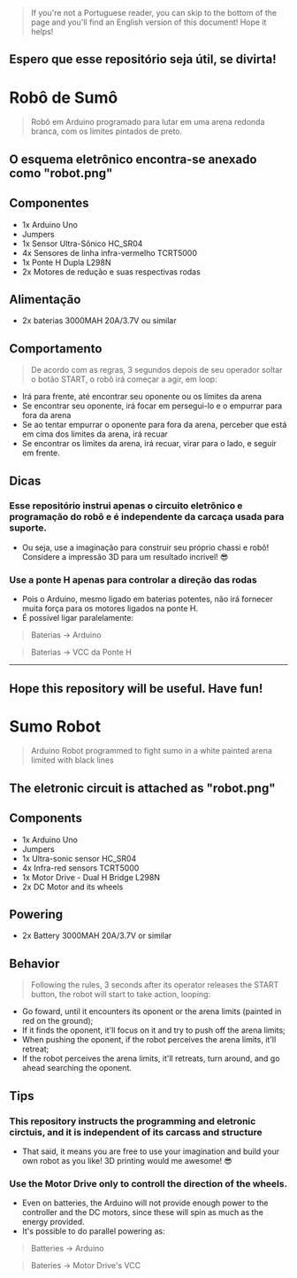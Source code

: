 > If you're not a Portuguese reader, you can skip to the bottom of the page and you'll find an English version of this document! Hope it helps!

Espero que esse repositório seja útil, se divirta!
---
# Robô de Sumô
> Robô em Arduino programado para lutar em uma arena redonda branca, com os limites pintados de preto. 
## O esquema eletrônico encontra-se anexado como "robot.png"
## Componentes
 - 1x Arduino Uno
 - Jumpers
 - 1x Sensor Ultra-Sônico HC_SR04
 - 4x Sensores de linha infra-vermelho TCRT5000
 - 1x Ponte H Dupla L298N
 - 2x Motores de redução e suas respectivas rodas
## Alimentação
 - 2x baterias 3000MAH 20A/3.7V ou similar
## Comportamento
> De acordo com as regras, 3 segundos depois de seu operador soltar o botão START, o robô irá começar a agir, em loop:
- Irá para frente, até encontrar seu oponente ou os limites da arena
- Se encontrar seu oponente, irá focar em persegui-lo e o empurrar para fora da arena 
- Se ao tentar empurrar o oponente para fora da arena, perceber que está em cima dos limites da arena, irá recuar
- Se encontrar os limites da arena, irá recuar, virar para o lado, e seguir em frente.
## Dicas
### Esse repositório instrui apenas o circuito eletrônico e programação do robô e é independente da carcaça usada para suporte.
- Ou seja, use a imaginação para construir seu próprio chassi e robô! Considere a impressão 3D para um resultado incrivel! 😎

### Use a ponte H apenas para controlar a direção das rodas
 - Pois o Arduino, mesmo ligado em baterias potentes, não irá fornecer muita força para os motores ligados na ponte H. 
 - É possível ligar paralelamente: 
 > Baterias -> Arduino
 
 > Baterias -> VCC da Ponte H 

-------------------------------------------------------------------------------------------------------------------------------------------------------------------

Hope this repository will be useful. Have fun!
---
# Sumo Robot
> Arduino Robot programmed to fight sumo in a white painted arena limited with black lines
## The eletronic circuit is attached as "robot.png" 
## Components
 - 1x Arduino Uno
 - Jumpers
 - 1x Ultra-sonic sensor HC_SR04
 - 4x Infra-red sensors TCRT5000
 - 1x Motor Drive - Dual H Bridge L298N
 - 2x DC Motor and its wheels 
## Powering
 - 2x Battery 3000MAH 20A/3.7V or similar
## Behavior
> Following the rules, 3 seconds after its operator releases the START button, the robot will start to take action, looping:
- Go foward, until it encounters its oponent or the arena limits (painted in red on the ground);
- If it finds the oponent, it'll focus on it and try to push off the arena limits;
- When pushing the oponent, if the robot perceives the arena limits, it'll retreat;
- If the robot perceives the arena limits, it'll retreats, turn around, and go ahead searching the oponent.
## Tips
### This repository instructs the programming and eletronic circtuis, and it is independent of its carcass and structure 
- That said, it means you are free to use your imagination and build your own robot as you like! 3D printing would me awesome! 😎  

### Use the Motor Drive only to controll the direction of the wheels. 
 - Even on batteries, the Arduino will not provide enough power to the controller and the DC motors, since these will spin as much as the energy provided.
 - It's possible to do parallel powering as:
 > Batteries -> Arduino
 
 > Bateries -> Motor Drive's VCC 


